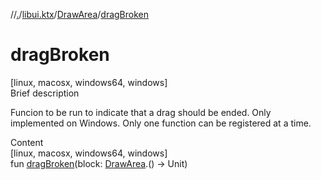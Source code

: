 //[.](../../index.md)/[libui.ktx](../index.md)/[DrawArea](index.md)/[dragBroken](drag-broken.md)



# dragBroken  
[linux, macosx, windows64, windows]  
Brief description  


Funcion to be run to indicate that a drag should be ended. Only implemented on Windows. Only one function can be registered at a time.

  
  
  
Content  
[linux, macosx, windows64, windows]  
fun [dragBroken](drag-broken.md)(block: [DrawArea](index.md).() -> Unit)  



